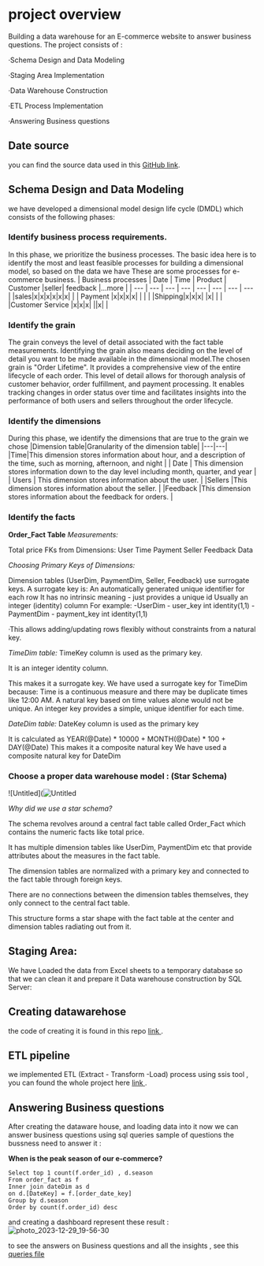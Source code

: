 # project overview
 Building a data warehouse for an E-commerce website to answer business questions. The project consists of : 
<p>  ·Schema Design and Data Modeling</p>
<p>  ·Staging Area Implementation</p>
<p>  ·Data Warehouse Construction</p>
<p>  ·ETL Process Implementation</p>
<p>  ·Answering Business questions </p>


## Date source
you can find the source data used in this [GitHub link](https://github.com/OmarEhab007/Data_Engineering_Mentorship/blob/main/level_1/Data_Modeling/projects/ecommerce/ecommerce%20dataset.zip/).

## Schema Design and Data Modeling
we have developed a dimensional model design life cycle (DMDL) which consists of the following phases:
### Identify business process requirements.
In this phase, we prioritize the business processes. The basic idea here is to identify the most and least feasible processes for building a dimensional model, so based on the data we have These are some processes for e-commerce business.
| Business processes | Date | Time | Product | Customer |seller|  feedback |…more |
| --- | --- | --- | --- | --- | --- | --- | --- |
|sales|x|x|x|x|x|x| |
| Payment |x|x|x|x| | | |
|Shipping|x|x|x| |x| | |
|Customer Service |x|x|x| ||x| |

### Identify the grain
The grain conveys the level of detail associated with the fact table measurements. Identifying the grain also means deciding on the level of detail you want to be made available in the dimensional model.The chosen grain is "Order Lifetime". It provides a comprehensive view of the entire lifecycle of each order. This level of detail allows for thorough analysis of customer behavior, order fulfillment, and payment processing. It enables tracking changes in order status over time and facilitates insights into the performance of both users and sellers throughout the order lifecycle.

### Identify the dimensions
During this phase, we identify the dimensions that are true to the grain we chose
|Dimension table|Granularity of the dimension table|
|---|---|
|Time|This dimension stores information about hour, and a description of the time, such as morning, afternoon, and night |
| Date | This dimension stores information down to the day level including month, quarter, and year |
| Users | This dimension stores information about the user. |
|Sellers |This dimension stores information about the seller. |
|Feedback |This dimension stores information about the feedback for orders. |

### Identify the facts 
**Order_Fact Table**
*Measurements:*

Total price
FKs from Dimensions:
User
Time
Payment
Seller
Feedback
Data




*Choosing Primary Keys of Dimensions:*

Dimension tables (UserDim, PaymentDim, Seller, Feedback) use   surrogate keys.
A surrogate key is:
    An automatically generated unique identifier for each row
    It has no intrinsic meaning - just provides a unique id
    Usually an integer (identity) column
    For example:
   -UserDim - user_key int identity(1,1)
   -PaymentDim - payment_key int identity(1,1)
   
   ·This allows adding/updating rows flexibly without constraints from a natural key.


   
*TimeDim table:*
TimeKey column is used as the primary key.

It is an integer identity column.

This makes it a surrogate key.
We have used a surrogate key for TimeDim because:
Time is a continuous measure and there may be duplicate times like 12:00 AM.
A natural key based on time values alone would not be unique.
An integer key provides a simple, unique identifier for each time.



*DateDim table:*
DateKey column is used as the primary key

It is calculated as YEAR(@Date) * 10000 + MONTH(@Date) * 100 + DAY(@Date)
This makes it a composite natural key We have used a composite natural key for DateDim

### Choose a proper data warehouse model : (Star Schema)
![Untitled](![Untitled](https://github.com/Arwa0/DEM_dataModelingProject/assets/74055031/605b2b3f-7d94-492b-a138-1bd0ce14cc32)


*Why did we use a star schema?*

The schema revolves around a central fact table called Order_Fact which contains the numeric facts like total price.

It has multiple dimension tables like UserDim, PaymentDim etc that provide attributes about the measures in the fact table.

The dimension tables are normalized with a primary key and connected to the fact table through foreign keys.

There are no connections between the dimension tables themselves, they only connect to the central fact table.

This structure forms a star shape with the fact table at the center and dimension tables radiating out from it.

## Staging Area:
We have Loaded the data from Excel sheets to a  temporary database so that we can clean it and prepare it
Data warehouse construction by SQL Server:

## Creating datawarehose
the code of creating it is found in this repo [link ](dwh.sql/).

## ETL pipeline
we implemented ETL (Extract - Transform -Load) process using ssis tool , 
you can found the whole project here [link ](https://github.com/Arwa0/DEM_dataModelingProject/tree/8e788ffe83c19d961548ad7dc20021a2ee5a8bb9/DEM_data%20modeling).
## Answering Business questions 
After creating the dataware house, and loading data into it now we can answer business questions using sql queries 
sample of questions the bussness need to answer it :

**When is the peak season of our e-commerce?**
```
Select top 1 count(f.order_id) , d.season
From order_fact as f
Inner join dateDim as d
on d.[DateKey] = f.[order_date_key]
Group by d.season
Order by count(f.order_id) desc
```
and creating a dashboard represent these result :
![photo_2023-12-29_19-56-30](https://github.com/Arwa0/DEM_dataModelingProject/assets/74055031/d41e5716-1535-4f84-8b95-d67198d630f2)

 to see the answers on Business questions and all the insights , see this [queries file](quries_answering_business_questions.sql)
